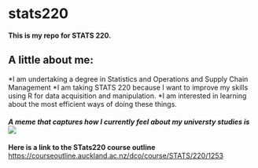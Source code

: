 # stats220
**This is my repo for STATS 220.**

## A little about me:

*I am undertaking a degree in Statistics and Operations and Supply Chain Management
*I am taking STATS 220 because I want to improve my skills using R for data acquisition and manipulation.
*I am interested in learning about the most efficient ways of doing these things.

#### *A meme that captures how I currently feel about my universty studies is ![](https://media1.tenor.com/m/0q4lN1_ApMoAAAAC/dory-marlin.gif)*

**Here is a link to the STats220 course outline**
https://courseoutline.auckland.ac.nz/dco/course/STATS/220/1253

